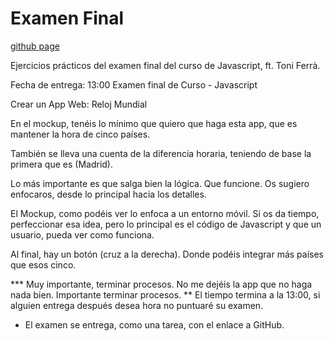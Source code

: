 # Examen Final

[github page](https://fabianfv.github.io/examen-final/)

Ejercicios prácticos del examen final del curso de Javascript, ft. Toni Ferrà.

Fecha de entrega: 13:00
Examen final de Curso - Javascript

Crear un App Web: Reloj Mundial

En el mockup, tenéis lo mínimo que quiero que haga esta app, que es mantener la hora de cinco países.

También se lleva una cuenta de la diferencia horaria, teniendo de base la primera que es (Madrid).

Lo más importante es que salga bien la lógica. Que funcione.
Os sugiero enfocaros, desde lo principal hacia los detalles.

El Mockup, como podéis ver lo enfoca a un entorno móvil.
Si os da tiempo, perfeccionar esa idea, pero lo principal es el código de Javascript y que un usuario, pueda ver como funciona.

Al final, hay un botón (cruz a la derecha).
Donde podéis integrar más países que esos cinco.

*** Muy importante, terminar procesos. No me dejéis la app que no haga nada bien. Importante terminar procesos.
** El tiempo termina a la 13:00, si alguien entrega después desea hora no puntuaré su examen.
* El examen se entrega, como una tarea, con el enlace a GitHub.
